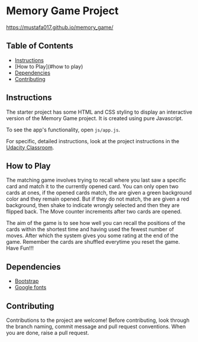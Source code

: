 # Memory Game Project
https://mustafa017.github.io/memory_game/

## Table of Contents

* [Instructions](#instructions)
* [How to Play](#how to play)
* [Dependencies](#dependencies)
* [Contributing](#contributing)

## Instructions

The starter project has some HTML and CSS styling to display an interactive version of the Memory Game project.
It is created using pure Javascript.

To see the app's functionality, open `js/app.js`.

For specific, detailed instructions, look at the project instructions in the [Udacity Classroom](https://classroom.udacity.com/me).

## How to Play

The matching game involves trying to recall where you last saw a specific card and match it to the currently opened card. You can only open two cards at ones, if the opened cards match, the are given a green background color and they remain opened. But if they do not match, the are given a red background, then shake to indicate wrongly selected and then they are flipped back. The Move counter increments after two cards are opened.

The aim of the game is to see how well you can recall the positions of the cards within the shortest time and having used the fewest number of moves. After which the system gives you some rating at the end of the game. Remember the cards are shuffled everytime you reset the game. Have Fun!!!

## Dependencies

* [Bootstrap](https://maxcdn.bootstrapcdn.com/font-awesome/4.6.1/css/font-awesome.min.css)
* [Google fonts](https://fonts.googleapis.com/css?family=Coda)

## Contributing

Contributions to the project are welcome! Before contributing, look through the branch naming, commit message and pull request conventions. When you are done, raise a pull request.
